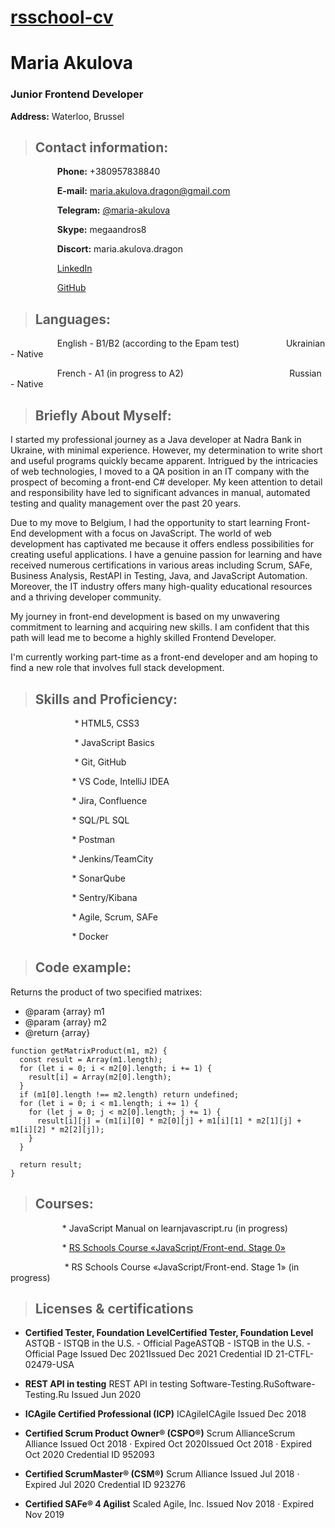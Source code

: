 [rsschool-cv](https://maria-akulova.github.io/rsschool-cv)
===
# Maria Akulova

### **Junior Frontend Developer**  
**Address:** Waterloo, Brussel

> ## Contact information:


                   **Phone:** +380957838840

                   **E-mail:** maria.akulova.dragon@gmail.com

                   **Telegram:** [@maria-akulova](https://t.me/MariaAkulova)

                   **Skype:** megaandros8

                   **Discort:** maria.akulova.dragon

                   [LinkedIn](https://www.linkedin.com/in/maria-akulova-96b12220/)

                   [GitHub](https://github.com/maria-akulova)

> ## Languages:


                   English - B1/B2 (according to the Epam test)                   Ukrainian - Native

                   French - A1 (in progress to A2)                                           Russian - Native



> ## Briefly About Myself:


I started my professional journey as a Java developer at Nadra Bank in Ukraine, with minimal experience. However, my determination to write short and useful programs quickly became apparent. Intrigued by the intricacies of web technologies, I moved to a QA position in an IT company with the prospect of becoming a front-end C# developer. My keen attention to detail and responsibility have led to significant advances in manual, automated testing and quality management over the past 20 years.

Due to my move to Belgium, I had the opportunity to start learning Front-End development with a focus on JavaScript. The world of web development has captivated me because it offers endless possibilities for creating useful applications. I have a genuine passion for learning and have received numerous certifications in various areas including Scrum, SAFe, Business Analysis, RestAPI in Testing, Java, and JavaScript Automation. Moreover, the IT industry offers many high-quality educational resources and a thriving developer community.

My journey in front-end development is based on my unwavering commitment to learning and acquiring new skills. I am confident that this path will lead me to become a highly skilled Frontend Developer.

I'm currently working part-time as a front-end developer and am hoping to find a new role that involves full stack development.

> ## Skills and Proficiency:


                          * HTML5, CSS3

                          * JavaScript Basics

                          * Git, GitHub

                         * VS Code, IntelliJ IDEA

                         * Jira, Confluence

                         * SQL/PL SQL

                         * Postman

                         * Jenkins/TeamCity

                         * SonarQube

                         * Sentry/Kibana

                         * Agile, Scrum, SAFe

                         * Docker

> ## Code example:


Returns the product of two specified matrixes:


 * @param {array} m1
 * @param {array} m2
 * @return {array}

   
```
function getMatrixProduct(m1, m2) {
  const result = Array(m1.length);
  for (let i = 0; i < m2[0].length; i += 1) {
    result[i] = Array(m2[0].length);
  }
  if (m1[0].length !== m2.length) return undefined;
  for (let i = 0; i < m1.length; i += 1) {
    for (let j = 0; j < m2[0].length; j += 1) {
      result[i][j] = (m1[i][0] * m2[0][j] + m1[i][1] * m2[1][j] + m1[i][2] * m2[2][j]);
    }
  }

  return result;
}
```


> ## Courses:


                     * JavaScript Manual on learnjavascript.ru (in progress)

                     * [RS Schools Course «JavaScript/Front-end. Stage 0»](https://app.rs.school/certificate/6adl7rou)
                     
                     
                     * RS Schools Course «JavaScript/Front-end. Stage 1» (in progress)


> ## **Licenses & certifications**


- **Certified Tester, Foundation LevelCertified Tester, Foundation Level**
ASTQB - ISTQB in the U.S. - Official PageASTQB - ISTQB in the U.S. - Official Page
Issued Dec 2021Issued Dec 2021
Credential ID 21-CTFL-02479-USA

- **REST API in testing**
REST API in testing
Software-Testing.RuSoftware-Testing.Ru
Issued Jun 2020
- **ICAgile Certified Professional (ICP)**
ICAgileICAgile
Issued Dec 2018
- **Certified Scrum Product Owner® (CSPO®)**
Scrum AllianceScrum Alliance
Issued Oct 2018 · Expired Oct 2020Issued Oct 2018 · Expired   Oct 2020
Credential ID 952093

- **Certified ScrumMaster® (CSM®)**
Scrum Alliance
Issued Jul 2018 · Expired Jul 2020
Credential ID 923276

- **Certified SAFe® 4 Agilist**
Scaled Agile, Inc.
Issued Nov 2018 · Expired Nov 2019
